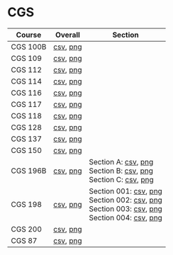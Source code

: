 # CGS

| Course | Overall | Section |
| ------ | ------- | ------- |
| CGS 100B | [csv](https://github.com/UCSD-Historical-Enrollment-Data/2024Spring/blob/main/overall/CGS%20100B.csv), [png](https://raw.githubusercontent.com/UCSD-Historical-Enrollment-Data/2024Spring/main/plot_overall/CGS%20100B.png) |  |
| CGS 109 | [csv](https://github.com/UCSD-Historical-Enrollment-Data/2024Spring/blob/main/overall/CGS%20109.csv), [png](https://raw.githubusercontent.com/UCSD-Historical-Enrollment-Data/2024Spring/main/plot_overall/CGS%20109.png) |  |
| CGS 112 | [csv](https://github.com/UCSD-Historical-Enrollment-Data/2024Spring/blob/main/overall/CGS%20112.csv), [png](https://raw.githubusercontent.com/UCSD-Historical-Enrollment-Data/2024Spring/main/plot_overall/CGS%20112.png) |  |
| CGS 114 | [csv](https://github.com/UCSD-Historical-Enrollment-Data/2024Spring/blob/main/overall/CGS%20114.csv), [png](https://raw.githubusercontent.com/UCSD-Historical-Enrollment-Data/2024Spring/main/plot_overall/CGS%20114.png) |  |
| CGS 116 | [csv](https://github.com/UCSD-Historical-Enrollment-Data/2024Spring/blob/main/overall/CGS%20116.csv), [png](https://raw.githubusercontent.com/UCSD-Historical-Enrollment-Data/2024Spring/main/plot_overall/CGS%20116.png) |  |
| CGS 117 | [csv](https://github.com/UCSD-Historical-Enrollment-Data/2024Spring/blob/main/overall/CGS%20117.csv), [png](https://raw.githubusercontent.com/UCSD-Historical-Enrollment-Data/2024Spring/main/plot_overall/CGS%20117.png) |  |
| CGS 118 | [csv](https://github.com/UCSD-Historical-Enrollment-Data/2024Spring/blob/main/overall/CGS%20118.csv), [png](https://raw.githubusercontent.com/UCSD-Historical-Enrollment-Data/2024Spring/main/plot_overall/CGS%20118.png) |  |
| CGS 128 | [csv](https://github.com/UCSD-Historical-Enrollment-Data/2024Spring/blob/main/overall/CGS%20128.csv), [png](https://raw.githubusercontent.com/UCSD-Historical-Enrollment-Data/2024Spring/main/plot_overall/CGS%20128.png) |  |
| CGS 137 | [csv](https://github.com/UCSD-Historical-Enrollment-Data/2024Spring/blob/main/overall/CGS%20137.csv), [png](https://raw.githubusercontent.com/UCSD-Historical-Enrollment-Data/2024Spring/main/plot_overall/CGS%20137.png) |  |
| CGS 150 | [csv](https://github.com/UCSD-Historical-Enrollment-Data/2024Spring/blob/main/overall/CGS%20150.csv), [png](https://raw.githubusercontent.com/UCSD-Historical-Enrollment-Data/2024Spring/main/plot_overall/CGS%20150.png) |  |
| CGS 196B | [csv](https://github.com/UCSD-Historical-Enrollment-Data/2024Spring/blob/main/overall/CGS%20196B.csv), [png](https://raw.githubusercontent.com/UCSD-Historical-Enrollment-Data/2024Spring/main/plot_overall/CGS%20196B.png) | Section A: [csv](https://github.com/UCSD-Historical-Enrollment-Data/2024Spring/blob/main/section/CGS%20196B_A.csv), [png](https://raw.githubusercontent.com/UCSD-Historical-Enrollment-Data/2024Spring/main/plot_section/CGS%20196B_A.png)<br>Section B: [csv](https://github.com/UCSD-Historical-Enrollment-Data/2024Spring/blob/main/section/CGS%20196B_B.csv), [png](https://raw.githubusercontent.com/UCSD-Historical-Enrollment-Data/2024Spring/main/plot_section/CGS%20196B_B.png)<br>Section C: [csv](https://github.com/UCSD-Historical-Enrollment-Data/2024Spring/blob/main/section/CGS%20196B_C.csv), [png](https://raw.githubusercontent.com/UCSD-Historical-Enrollment-Data/2024Spring/main/plot_section/CGS%20196B_C.png) |
| CGS 198 | [csv](https://github.com/UCSD-Historical-Enrollment-Data/2024Spring/blob/main/overall/CGS%20198.csv), [png](https://raw.githubusercontent.com/UCSD-Historical-Enrollment-Data/2024Spring/main/plot_overall/CGS%20198.png) | Section 001: [csv](https://github.com/UCSD-Historical-Enrollment-Data/2024Spring/blob/main/section/CGS%20198_001.csv), [png](https://raw.githubusercontent.com/UCSD-Historical-Enrollment-Data/2024Spring/main/plot_section/CGS%20198_001.png)<br>Section 002: [csv](https://github.com/UCSD-Historical-Enrollment-Data/2024Spring/blob/main/section/CGS%20198_002.csv), [png](https://raw.githubusercontent.com/UCSD-Historical-Enrollment-Data/2024Spring/main/plot_section/CGS%20198_002.png)<br>Section 003: [csv](https://github.com/UCSD-Historical-Enrollment-Data/2024Spring/blob/main/section/CGS%20198_003.csv), [png](https://raw.githubusercontent.com/UCSD-Historical-Enrollment-Data/2024Spring/main/plot_section/CGS%20198_003.png)<br>Section 004: [csv](https://github.com/UCSD-Historical-Enrollment-Data/2024Spring/blob/main/section/CGS%20198_004.csv), [png](https://raw.githubusercontent.com/UCSD-Historical-Enrollment-Data/2024Spring/main/plot_section/CGS%20198_004.png) |
| CGS 200 | [csv](https://github.com/UCSD-Historical-Enrollment-Data/2024Spring/blob/main/overall/CGS%20200.csv), [png](https://raw.githubusercontent.com/UCSD-Historical-Enrollment-Data/2024Spring/main/plot_overall/CGS%20200.png) |  |
| CGS 87 | [csv](https://github.com/UCSD-Historical-Enrollment-Data/2024Spring/blob/main/overall/CGS%2087.csv), [png](https://raw.githubusercontent.com/UCSD-Historical-Enrollment-Data/2024Spring/main/plot_overall/CGS%2087.png) |  |
